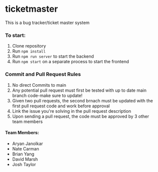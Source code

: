 # ticketmaster
This is a bug tracker/ticket master system

### To start:
1. Clone repository
2. Run `npm install`
2. Run `npm run server` to start the backend
3. Run `npm start` on a separate process to start the frontend

### Commit and Pull Request Rules
1. No direct Commits to main
2. Any potential pull request must first be tested with up to date main branch code-make sure to update!
3. Given two pull requests, the second brnach must be updated with the first pull request code and work before approval 
4. Link the issue you're solving in the pull request description
5. Upon sending a pull request, the code must be approved by 3 other team members
#### Team Members:
- Aryan Janolkar
- Nate Carman
- Brian Yang
- David Marsh
- Josh Taylor

